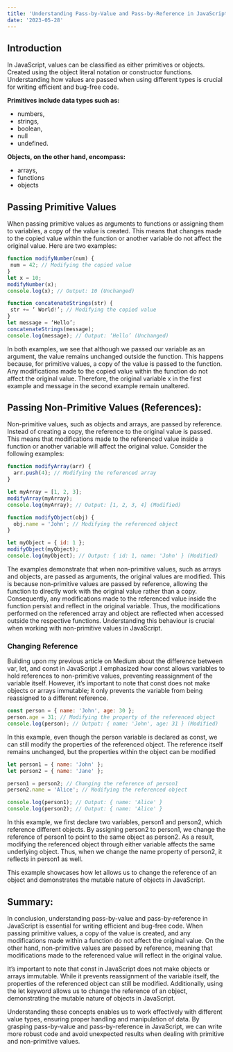 ```yaml
---
title: 'Understanding Pass-by-Value and Pass-by-Reference in JavaScript'
date: '2023-05-28'
---
```


## Introduction
In JavaScript, values can be classified as either primitives or objects. Created using the object literal notation or constructor functions. Understanding how values are passed when using different types is crucial for writing efficient and bug-free code.

**Primitives include data types such as:**
- numbers,
- strings,
- boolean,
- null
- undefined.

**Objects, on the other hand, encompass:**
- arrays,
- functions
- objects
## Passing Primitive Values
When passing primitive values as arguments to functions or assigning them to variables, a copy of the value is created. This means that changes made to the copied value within the function or another variable do not affect the original value. Here are two examples:
```js
function modifyNumber(num) {
 num = 42; // Modifying the copied value
}
let x = 10;
modifyNumber(x);
console.log(x); // Output: 10 (Unchanged)

function concatenateStrings(str) {
 str += ‘ World!’; // Modifying the copied value
}
let message = ‘Hello’;
concatenateStrings(message);
console.log(message); // Output: ‘Hello’ (Unchanged)
```
In both examples, we see that although we passed our variable as an argument, the value remains unchanged outside the function. This happens because, for primitive values, a copy of the value is passed to the function. Any modifications made to the copied value within the function do not affect the original value. Therefore, the original variable x in the first example and message in the second example remain unaltered.
## Passing Non-Primitive Values (References):
Non-primitive values, such as objects and arrays, are passed by reference. Instead of creating a copy, the reference to the original value is passed. This means that modifications made to the referenced value inside a function or another variable will affect the original value. Consider the following examples:
```js
function modifyArray(arr) {
  arr.push(4); // Modifying the referenced array
}

let myArray = [1, 2, 3];
modifyArray(myArray);
console.log(myArray); // Output: [1, 2, 3, 4] (Modified)

function modifyObject(obj) {
  obj.name = 'John'; // Modifying the referenced object
}

let myObject = { id: 1 };
modifyObject(myObject);
console.log(myObject); // Output: { id: 1, name: 'John' } (Modified)
```
The examples demonstrate that when non-primitive values, such as arrays and objects, are passed as arguments, the original values are modified. This is because non-primitive values are passed by reference, allowing the function to directly work with the original value rather than a copy. Consequently, any modifications made to the referenced value inside the function persist and reflect in the original variable. Thus, the modifications performed on the referenced array and object are reflected when accessed outside the respective functions. Understanding this behaviour is crucial when working with non-primitive values in JavaScript.
### Changing Reference
Building upon my previous article on Medium about the difference between var, let, and const in JavaScript .I emphasized how const allows variables to hold references to non-primitive values, preventing reassignment of the variable itself. However, it’s important to note that const does not make objects or arrays immutable; it only prevents the variable from being reassigned to a different reference.
```js
const person = { name: 'John', age: 30 };
person.age = 31; // Modifying the property of the referenced object
console.log(person); // Output: { name: 'John', age: 31 } (Modified)
```
In this example, even though the person variable is declared as const, we can still modify the properties of the referenced object. The reference itself remains unchanged, but the properties within the object can be modified
```js
let person1 = { name: 'John' };
let person2 = { name: 'Jane' };

person1 = person2; // Changing the reference of person1
person2.name = 'Alice'; // Modifying the referenced object

console.log(person1); // Output: { name: 'Alice' }
console.log(person2); // Output: { name: 'Alice' }
```
In this example, we first declare two variables, person1 and person2, which reference different objects. By assigning person2 to person1, we change the reference of person1 to point to the same object as person2. As a result, modifying the referenced object through either variable affects the same underlying object. Thus, when we change the name property of person2, it reflects in person1 as well.

This example showcases how let allows us to change the reference of an object and demonstrates the mutable nature of objects in JavaScript.
## Summary:
In conclusion, understanding pass-by-value and pass-by-reference in JavaScript is essential for writing efficient and bug-free code. When passing primitive values, a copy of the value is created, and any modifications made within a function do not affect the original value. On the other hand, non-primitive values are passed by reference, meaning that modifications made to the referenced value will reflect in the original value.

It’s important to note that const in JavaScript does not make objects or arrays immutable. While it prevents reassignment of the variable itself, the properties of the referenced object can still be modified. Additionally, using the let keyword allows us to change the reference of an object, demonstrating the mutable nature of objects in JavaScript.

Understanding these concepts enables us to work effectively with different value types, ensuring proper handling and manipulation of data. By grasping pass-by-value and pass-by-reference in JavaScript, we can write more robust code and avoid unexpected results when dealing with primitive and non-primitive values.